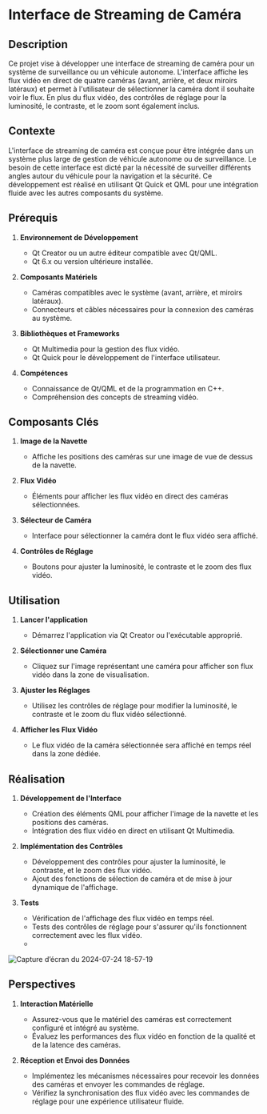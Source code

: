 # Interface de Streaming de Caméra

## Description

Ce projet vise à développer une interface de streaming de caméra pour un système de surveillance ou un véhicule autonome. L'interface affiche les flux vidéo en direct de quatre caméras (avant, arrière, et deux miroirs latéraux) et permet à l'utilisateur de sélectionner la caméra dont il souhaite voir le flux. En plus du flux vidéo, des contrôles de réglage pour la luminosité, le contraste, et le zoom sont également inclus.

## Contexte

L'interface de streaming de caméra est conçue pour être intégrée dans un système plus large de gestion de véhicule autonome ou de surveillance. Le besoin de cette interface est dicté par la nécessité de surveiller différents angles autour du véhicule pour la navigation et la sécurité. Ce développement est réalisé en utilisant Qt Quick et QML pour une intégration fluide avec les autres composants du système.

## Prérequis

1. **Environnement de Développement**
   - Qt Creator ou un autre éditeur compatible avec Qt/QML.
   - Qt 6.x ou version ultérieure installée.

2. **Composants Matériels**
   - Caméras compatibles avec le système (avant, arrière, et miroirs latéraux).
   - Connecteurs et câbles nécessaires pour la connexion des caméras au système.

3. **Bibliothèques et Frameworks**
   - Qt Multimedia pour la gestion des flux vidéo.
   - Qt Quick pour le développement de l'interface utilisateur.

4. **Compétences**
   - Connaissance de Qt/QML et de la programmation en C++.
   - Compréhension des concepts de streaming vidéo.

## Composants Clés

1. **Image de la Navette**
   - Affiche les positions des caméras sur une image de vue de dessus de la navette.

2. **Flux Vidéo**
   - Éléments pour afficher les flux vidéo en direct des caméras sélectionnées.

3. **Sélecteur de Caméra**
   - Interface pour sélectionner la caméra dont le flux vidéo sera affiché.

4. **Contrôles de Réglage**
   - Boutons pour ajuster la luminosité, le contraste et le zoom des flux vidéo.

## Utilisation

1. **Lancer l'application**
   - Démarrez l'application via Qt Creator ou l'exécutable approprié.

2. **Sélectionner une Caméra**
   - Cliquez sur l'image représentant une caméra pour afficher son flux vidéo dans la zone de visualisation.

3. **Ajuster les Réglages**
   - Utilisez les contrôles de réglage pour modifier la luminosité, le contraste et le zoom du flux vidéo sélectionné.

4. **Afficher les Flux Vidéo**
   - Le flux vidéo de la caméra sélectionnée sera affiché en temps réel dans la zone dédiée.

## Réalisation

1. **Développement de l'Interface**
   - Création des éléments QML pour afficher l'image de la navette et les positions des caméras.
   - Intégration des flux vidéo en direct en utilisant Qt Multimedia.

2. **Implémentation des Contrôles**
   - Développement des contrôles pour ajuster la luminosité, le contraste, et le zoom des flux vidéo.
   - Ajout des fonctions de sélection de caméra et de mise à jour dynamique de l'affichage.

3. **Tests**
   - Vérification de l'affichage des flux vidéo en temps réel.
   - Tests des contrôles de réglage pour s'assurer qu'ils fonctionnent correctement avec les flux vidéo.
   - 

![Capture d’écran du 2024-07-24 18-57-19](https://github.com/user-attachments/assets/c60e1b1b-da15-4be4-8930-56d53cce93f3)


## Perspectives

1. **Interaction Matérielle**
   - Assurez-vous que le matériel des caméras est correctement configuré et intégré au système.
   - Évaluez les performances des flux vidéo en fonction de la qualité et de la latence des caméras.

2. **Réception et Envoi des Données**
   - Implémentez les mécanismes nécessaires pour recevoir les données des caméras et envoyer les commandes de réglage.
   - Vérifiez la synchronisation des flux vidéo avec les commandes de réglage pour une expérience utilisateur fluide.
